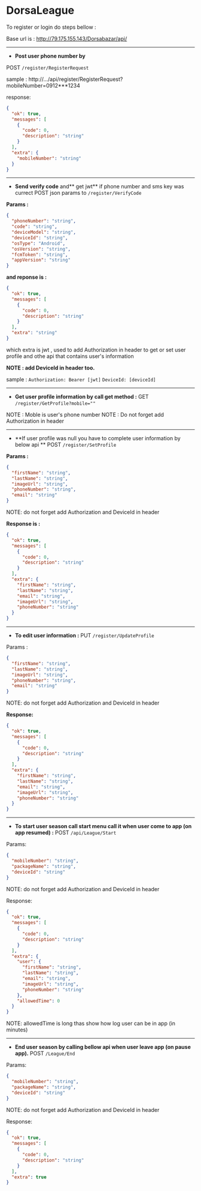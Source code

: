 # DorsaLeague

To register or login do steps bellow :

Base url is :
http://79.175.155.143/Dorsabazar/api/


------------


- **Post user phone number by** 

POST `/register/RegisterRequest`

sample :
http://.../api/register/RegisterRequest?mobileNumber=0912***1234

response:
```json
{
  "ok": true,
  "messages": [
    {
      "code": 0,
      "description": "string"
    }
  ],
  "extra": {
    "mobileNumber": "string"
  }
}
```

------------


- **Send verify code** and** get jwt** if phone number and sms key was currect
POST json params to `/register/VerifyCode`

**Params :**
```json
{
  "phoneNumber": "string",
  "code": "string",
  "deviceModel": "string",
  "deviceId": "string",
  "osType": "Android",
  "osVersion": "string",
  "fcmToken": "string",
  "appVersion": "string"
}
```

**and reponse is :**
```json
{
  "ok": true,
  "messages": [
    {
      "code": 0,
      "description": "string"
    }
  ],
  "extra": "string"
}
```
which extra is jwt , used to add  Authorization in header to get or set user profile and othe api that contains user's information

**NOTE : add DeviceId in header too.**

sample :
`Authorization: Bearer [jwt]`
`DeviceId: [deviceId]`


------------


- **Get user profile information by call get method :**
GET  `/register/GetProfile?mobile=""`

NOTE : Moble is user's phone number
NOTE : Do not forget add Authorization in header


------------


- **If user profile was null you have to complete user information by below api **
POST `/register/SetProfile`

**Params :**
```json
{
  "firstName": "string",
  "lastName": "string",
  "imageUrl": "string",
  "phoneNumber": "string",
  "email": "string"
}
```
NOTE: do not forget add Authorization and DeviceId in header

**Response is :**
```json
{
  "ok": true,
  "messages": [
    {
      "code": 0,
      "description": "string"
    }
  ],
  "extra": {
    "firstName": "string",
    "lastName": "string",
    "email": "string",
    "imageUrl": "string",
    "phoneNumber": "string"
  }
}
```

------------


- **To edit user information :**
PUT `/register/UpdateProfile`

Params :
```json
{
  "firstName": "string",
  "lastName": "string",
  "imageUrl": "string",
  "phoneNumber": "string",
  "email": "string"
}
```
NOTE: do not forget add Authorization and DeviceId in header

**Response:**
```json
{
  "ok": true,
  "messages": [
    {
      "code": 0,
      "description": "string"
    }
  ],
  "extra": {
    "firstName": "string",
    "lastName": "string",
    "email": "string",
    "imageUrl": "string",
    "phoneNumber": "string"
  }
}
```

------------


- **To start user season call start menu call it when user come to app (on app resumed) :**
POST `/api/League/Start`

Params:
```json
{
  "mobileNumber": "string",
  "packageName": "string",
  "deviceId": "string"
}
```
NOTE: do not forget add Authorization and DeviceId in header


Response:
```json
{
  "ok": true,
  "messages": [
    {
      "code": 0,
      "description": "string"
    }
  ],
  "extra": {
    "user": {
      "firstName": "string",
      "lastName": "string",
      "email": "string",
      "imageUrl": "string",
      "phoneNumber": "string"
    },
    "allowedTime": 0
  }
}
```
NOTE: allowedTime is long thas show how log user can be in app (in minutes)

------------


- **End user season by calling bellow api when user leave app (on pause app).**
POST `/League/End`

Params:
```json
{
  "mobileNumber": "string",
  "packageName": "string",
  "deviceId": "string"
}
```
NOTE: do not forget add Authorization and DeviceId in header


Response:
```json
{
  "ok": true,
  "messages": [
    {
      "code": 0,
      "description": "string"
    }
  ],
  "extra": true
}
```
